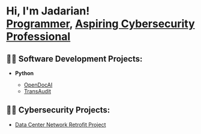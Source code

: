 <h1>Hi, I'm Jadarian! <br/><a href="https://github.com/jbritt23">Programmer</a>, <a href="https://www.linkedin.com/in/jadarian-britt/">Aspiring Cybersecurity Professional</a>

<h2>👨‍💻 Software Development Projects:</h2>

- <b>Python</b>

  - [OpenDocAI](https://github.com/Jbritt23/OpenDocAI)
  - [TransAudit](https://github.com/Jbritt23/TransAudit)


<h2>👨‍💻 Cybersecurity Projects:</h2>

  - [Data Center Network Retrofit Project](https://github.com/Jbritt23/Data-Center-Network-Retrofit-Project)



